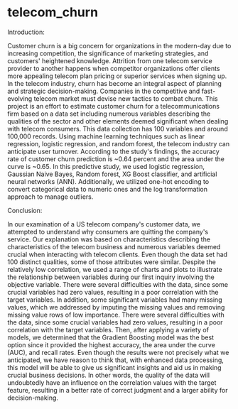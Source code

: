 # telecom_churn

Introduction:

Customer churn is a big concern for organizations in the modern-day due to increasing competition, the significance of marketing strategies, and customers' heightened knowledge. Attrition from one telecom service provider to another happens when competitor organizations offer clients more appealing telecom plan pricing or superior services when signing up. In the telecom industry, churn has become an integral aspect of planning and strategic decision-making. Companies in the competitive and fast-evolving telecom market must devise new tactics to combat churn. This project is an effort to estimate customer churn for a telecommunications firm based on a data set including numerous variables describing the qualities of the sector and other elements deemed significant when dealing with telecom consumers. This data collection has 100 variables and around 100,000 records. Using machine learning techniques such as linear regression, logistic regression, and random forest, the telecom industry can anticipate user turnover. According to the study's findings, the accuracy rate of customer churn prediction is ~0.64 percent and the area under the curve is ~0.65. In this predictive study, we used logistic regression, Gaussian Naive Bayes, Random forest, XG Boost classifier, and artificial neural networks (ANN). Additionally, we utilized one-hot encoding to convert categorical data to numeric ones and the log transformation approach to manage outliers. 

Conclusion:

In our examination of a US telecom company's customer data, we attempted to understand why consumers are quitting the company's service. Our explanation was based on characteristics describing the characteristics of the telecom business and numerous variables deemed crucial when interacting with telecom clients. Even though the data set had 100 distinct qualities, some of those attributes were similar. Despite the relatively low correlation, we used a range of charts and plots to illustrate the relationship between variables during our first inquiry involving the objective variable. There were several difficulties with the data, since some crucial variables had zero values, resulting in a poor correlation with the target variables. In addition, some significant variables had many missing values, which we addressed by imputing the missing values and removing missing value rows of low importance. There were several difficulties with the data, since some crucial variables had zero values, resulting in a poor correlation with the target variables. Then, after applying a variety of models, we determined that the Gradient Boosting model was the best option since it provided the highest accuracy, the area under the curve (AUC), and recall rates. Even though the results were not precisely what we anticipated, we have reason to think that, with enhanced data processing, this model will be able to give us significant insights and aid us in making crucial business decisions. In other words, the quality of the data will undoubtedly have an influence on the correlation values with the target feature, resulting in a better rate of correct judgment and a larger ability for decision-making.
